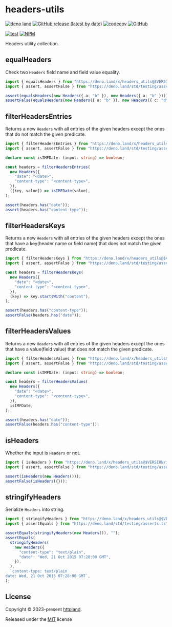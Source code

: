 # headers-utils

[![deno land](http://img.shields.io/badge/available%20on-deno.land/x-lightgrey.svg?logo=deno)](https://deno.land/x/headers_utils)
[![GitHub release (latest by date)](https://img.shields.io/github/v/release/httpland/headers-utils)](https://github.com/httpland/headers-utils/releases)
[![codecov](https://codecov.io/github/httpland/headers-utils/branch/main/graph/badge.svg)](https://codecov.io/gh/httpland/headers-utils)
[![GitHub](https://img.shields.io/github/license/httpland/headers-utils)](https://github.com/httpland/headers-utils/blob/main/LICENSE)

[![test](https://github.com/httpland/headers-utils/actions/workflows/test.yaml/badge.svg)](https://github.com/httpland/headers-utils/actions/workflows/test.yaml)
[![NPM](https://nodei.co/npm/@httpland/headers-utils.png?mini=true)](https://nodei.co/npm/@httpland/headers-utils/)

Headers utility collection.

## equalHeaders

Check two `Headers` field name and field value equality.

```ts
import { equalsHeaders } from "https://deno.land/x/headers_utils@$VERSION/equal.ts";
import { assert, assertFalse } from "https://deno.land/std/testing/asserts.ts";

assert(equalsHeaders(new Headers({ a: "b" }), new Headers({ a: "b" })));
assertFalse(equalsHeaders(new Headers({ a: "b" }), new Headers({ c: "d" })));
```

## filterHeadersEntries

Returns a new `Headers` with all entries of the given headers except the ones
that do not match the given predicate.

```ts
import { filterHeadersEntries } from "https://deno.land/x/headers_utils@$VERSION/filter_entries.ts";
import { assert, assertFalse } from "https://deno.land/std/testing/asserts.ts";

declare const isIMFDate: (input: string) => boolean;

const headers = filterHeadersEntries(
  new Headers({
    "date": "<date>",
    "content-type": "<content-type>",
  }),
  ([key, value]) => isIMFDate(value),
);

assert(headers.has("date"));
assert(headers.has("content-type"));
```

## filterHeadersKeys

Returns a new `Headers` with all entries of the given headers except the ones
that have a key(header name or field name) that does not match the given
predicate.

```ts
import { filterHeadersKeys } from "https://deno.land/x/headers_utils@$VERSION/filter_keys.ts";
import { assert, assertFalse } from "https://deno.land/std/testing/asserts.ts";

const headers = filterHeadersKeys(
  new Headers({
    "date": "<date>",
    "content-type": "<content-type>",
  }),
  (key) => key.startsWith("content"),
);

assert(headers.has("content-type"));
assertFalse(headers.has("date"));
```

## filterHeadersValues

Returns a new `Headers` with all entries of the given headers except the ones
that have a value(field value) that does not match the given predicate.

```ts
import { filterHeadersValues } from "https://deno.land/x/headers_utils@$VERSION/filter_values.ts";
import { assert, assertFalse } from "https://deno.land/std/testing/asserts.ts";

declare const isIMFDate: (input: string) => boolean;

const headers = filterHeadersValues(
  new Headers({
    "date": "<date>",
    "content-type": "<content-type>",
  }),
  isIMFDate,
);

assert(headers.has("date"));
assertFalse(headers.has("content-type"));
```

## isHeaders

Whether the input is `Headers` or not.

```ts
import { isHeaders } from "https://deno.land/x/headers_utils@$VERSION/is.ts";
import { assert, assertFalse } from "https://deno.land/std/testing/asserts.ts";

assert(isHeaders(new Headers()));
assertFalse(isHeaders({}));
```

## stringifyHeaders

Serialize `Headers` into string.

```ts
import { stringifyHeaders } from "https://deno.land/x/headers_utils@$VERSION/stringify.ts";
import { assertEquals } from "https://deno.land/std/testing/asserts.ts";

assertEquals(stringifyHeaders(new Headers()), "");
assertEquals(
  stringifyHeaders(
    new Headers({
      "content-type": "text/plain",
      "date": "Wed, 21 Oct 2015 07:28:00 GMT",
    }),
  ),
  `content-type: text/plain
date: Wed, 21 Oct 2015 07:28:00 GMT`,
);
```

## License

Copyright © 2023-present [httpland](https://github.com/httpland).

Released under the [MIT](./LICENSE) license

